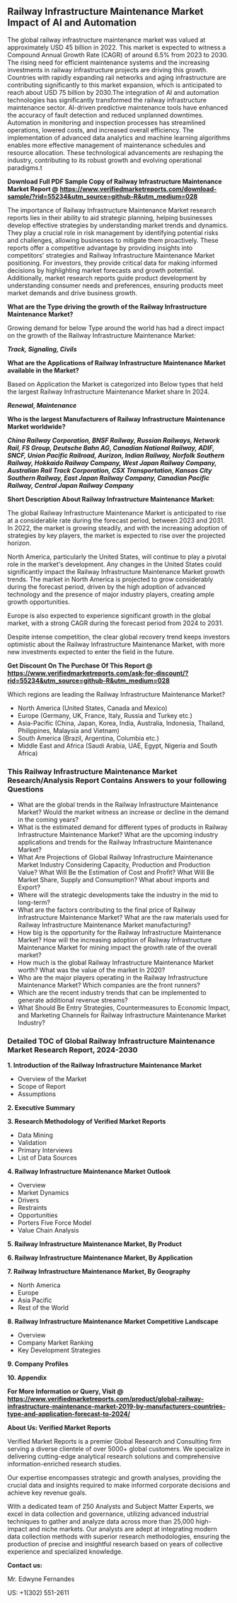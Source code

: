 <h2>Railway Infrastructure Maintenance Market Impact of AI and Automation</h2>The global railway infrastructure maintenance market was valued at approximately USD 45 billion in 2022. This market is expected to witness a Compound Annual Growth Rate (CAGR) of around 6.5% from 2023 to 2030. The rising need for efficient maintenance systems and the increasing investments in railway infrastructure projects are driving this growth. Countries with rapidly expanding rail networks and aging infrastructure are contributing significantly to this market expansion, which is anticipated to reach about USD 75 billion by 2030.The integration of AI and automation technologies has significantly transformed the railway infrastructure maintenance sector. AI-driven predictive maintenance tools have enhanced the accuracy of fault detection and reduced unplanned downtimes. Automation in monitoring and inspection processes has streamlined operations, lowered costs, and increased overall efficiency. The implementation of advanced data analytics and machine learning algorithms enables more effective management of maintenance schedules and resource allocation. These technological advancements are reshaping the industry, contributing to its robust growth and evolving operational paradigms.t</p><p id="" class=""><strong>Download Full PDF Sample Copy of Railway Infrastructure Maintenance Market Report @ <a href="https://www.verifiedmarketreports.com/download-sample/?rid=55234&utm_source=github-R&utm_medium=028" target="_blank">https://www.verifiedmarketreports.com/download-sample/?rid=55234&utm_source=github-R&utm_medium=028</a></strong></p><p>The importance of&nbsp;Railway Infrastructure Maintenance Market research reports lies in their ability to aid strategic planning, helping businesses develop effective strategies by understanding market trends and dynamics. They play a crucial role in risk management by identifying potential risks and challenges, allowing businesses to mitigate them proactively. These reports offer a competitive advantage by providing insights into competitors' strategies and Railway Infrastructure Maintenance Market positioning. For investors, they provide critical data for making informed decisions by highlighting market forecasts and growth potential. Additionally, market research reports guide product development by understanding consumer needs and preferences, ensuring products meet market demands and drive business growth.</p><p><strong>What are the&nbsp;Type driving the growth of the Railway Infrastructure Maintenance Market?</strong></p><p id="" class="">Growing demand for below Type around the world has had a direct impact on the growth of the Railway Infrastructure Maintenance Market:</p><em><strong>Track, Signaling, Civils</strong></em></p><strong>What are the&nbsp;Applications&nbsp;of Railway Infrastructure Maintenance Market available in the Market?</strong></p><p id="" class="">Based on Application the Market is categorized into Below types that held the largest Railway Infrastructure Maintenance Market share In 2024.</p><em><strong>Renewal, Maintenance</strong></em></p><strong>Who is the largest Manufacturers of Railway Infrastructure Maintenance Market worldwide?</strong></p><p><em><strong>China Railway Corporation, BNSF Railway, Russian Railways, Network Rail, FS Group, Deutsche Bahn AG, Canadian National Railway, ADIF, SNCF, Union Pacific Railroad, Aurizon, Indian Railway, Norfolk Southern Railway, Hokkaido Railway Company, West Japan Railway Company, Australian Rail Track Corporation, CSX Transportation, Kansas City Southern Railway, East Japan Railway Company, Canadian Pacific Railway, Central Japan Railway Company</strong></em></p><p id="" class=""><strong>Short Description About Railway Infrastructure Maintenance Market:</strong></p><p>The global Railway Infrastructure Maintenance Market is anticipated to rise at a considerable rate during the forecast period, between 2023 and 2031. In 2022, the market is growing steadily, and with the increasing adoption of strategies by key players, the market is expected to rise over the projected horizon.</p><p>North America, particularly the United States, will continue to play a pivotal role in the market's development. Any changes in the United States could significantly impact the Railway Infrastructure Maintenance Market growth trends. The market in North America is projected to grow considerably during the forecast period, driven by the high adoption of advanced technology and the presence of major industry players, creating ample growth opportunities.</p><p>Europe is also expected to experience significant growth in the global market, with a strong CAGR during the forecast period from 2024 to 2031.</p><p>Despite intense competition, the clear global recovery trend keeps investors optimistic about the Railway Infrastructure Maintenance Market, with more new investments expected to enter the field in the future.</p><p id="" class=""><strong>Get Discount On The Purchase Of This Report @ <a href="https://www.verifiedmarketreports.com/ask-for-discount/?rid=55234&utm_source=github-R&utm_medium=028" target="_blank">https://www.verifiedmarketreports.com/ask-for-discount/?rid=55234&utm_source=github-R&utm_medium=028</a></strong></p>Which regions are leading the Railway Infrastructure Maintenance Market?</p><ul><li>North America (United States, Canada and Mexico)</li><li>Europe (Germany, UK, France, Italy, Russia and Turkey etc.)</li><li>Asia-Pacific (China, Japan, Korea, India, Australia, Indonesia, Thailand, Philippines, Malaysia and Vietnam)</li><li>South America (Brazil, Argentina, Columbia etc.)</li><li>Middle East and Africa (Saudi Arabia, UAE, Egypt, Nigeria and South Africa)</li></ul><h3 id="" class="">This Railway Infrastructure Maintenance Market Research/Analysis Report Contains Answers to your following Questions</h3><ul><li>What are the global trends in the Railway Infrastructure Maintenance Market? Would the market witness an increase or decline in the demand in the coming years?</li><li>What is the estimated demand for different types of products in Railway Infrastructure Maintenance Market? What are the upcoming industry applications and trends for the Railway Infrastructure Maintenance Market?</li><li>What Are Projections of Global Railway Infrastructure Maintenance Market Industry Considering Capacity, Production and Production Value? What Will Be the Estimation of Cost and Profit? What Will Be Market Share, Supply and Consumption? What about imports and Export?</li><li>Where will the strategic developments take the industry in the mid to long-term?</li><li>What are the factors contributing to the final price of Railway Infrastructure Maintenance Market? What are the raw materials used for Railway Infrastructure Maintenance Market manufacturing?</li><li>How big is the opportunity for the Railway Infrastructure Maintenance Market? How will the increasing adoption of Railway Infrastructure Maintenance Market for mining impact the growth rate of the overall market?</li><li>How much is the global Railway Infrastructure Maintenance Market worth? What was the value of the market In 2020?</li><li>Who are the major players operating in the Railway Infrastructure Maintenance Market? Which companies are the front runners?</li><li>Which are the recent industry trends that can be implemented to generate additional revenue streams?</li><li>What Should Be Entry Strategies, Countermeasures to Economic Impact, and Marketing Channels for Railway Infrastructure Maintenance Market Industry?</li></ul><h3 id="" class="">Detailed TOC of Global Railway Infrastructure Maintenance Market Research Report, 2024-2030</h3><p id="" class=""><strong>1. Introduction of the Railway Infrastructure Maintenance Market</strong></p><ul><li>Overview of the Market</li><li>Scope of Report</li><li>Assumptions</li></ul><p id="" class=""><strong>2. Executive Summary</strong></p><p id="" class=""><strong>3. Research Methodology of Verified Market Reports</strong></p><ul><li>Data Mining</li><li>Validation</li><li>Primary Interviews</li><li>List of Data Sources</li></ul><p id="" class=""><strong>4. Railway Infrastructure Maintenance Market Outlook</strong></p><ul><li>Overview</li><li>Market Dynamics</li><li>Drivers</li><li>Restraints</li><li>Opportunities</li><li>Porters Five Force Model</li><li>Value Chain Analysis</li></ul><p id="" class=""><strong>5. Railway Infrastructure Maintenance Market, By Product</strong></p><p id="" class=""><strong>6. Railway Infrastructure Maintenance Market, By Application</strong></p><p id="" class=""><strong>7. Railway Infrastructure Maintenance Market, By Geography</strong></p><ul><li>North America</li><li>Europe</li><li>Asia Pacific</li><li>Rest of the World</li></ul><p id="" class=""><strong>8. Railway Infrastructure Maintenance Market Competitive Landscape</strong></p><ul><li>Overview</li><li>Company Market Ranking</li><li>Key Development Strategies</li></ul><p id="" class=""><strong>9. Company Profiles</strong></p><p id="" class=""><strong>10. Appendix</strong></p><p id="" class=""><strong>For More Information or Query, Visit @ <a href="https://www.verifiedmarketreports.com/product/global-railway-infrastructure-maintenance-market-2019-by-manufacturers-countries-type-and-application-forecast-to-2024/" target="_blank">https://www.verifiedmarketreports.com/product/global-railway-infrastructure-maintenance-market-2019-by-manufacturers-countries-type-and-application-forecast-to-2024/</a></strong></p><p id="" class=""><strong>About Us: Verified Market Reports</strong></p><p id="" class="">Verified Market Reports is a premier Global Research and Consulting firm serving a diverse clientele of over 5000+ global customers. We specialize in delivering cutting-edge analytical research solutions and comprehensive information-enriched research studies.</p><p id="" class="">Our expertise encompasses strategic and growth analyses, providing the crucial data and insights required to make informed corporate decisions and achieve key revenue goals.</p><p id="" class="">With a dedicated team of 250 Analysts and Subject Matter Experts, we excel in data collection and governance, utilizing advanced industrial techniques to gather and analyze data across more than 25,000 high-impact and niche markets. Our analysts are adept at integrating modern data collection methods with superior research methodologies, ensuring the production of precise and insightful research based on years of collective experience and specialized knowledge.</p><p id="" class=""><strong>Contact us:</strong></p><p id="" class="">Mr. Edwyne Fernandes</p><p id="" class="">US: +1(302) 551-2611</p>